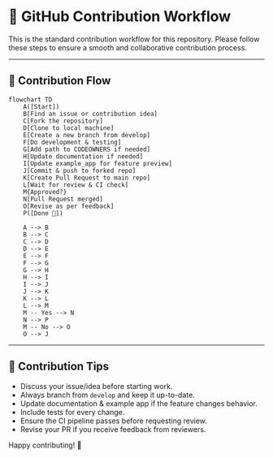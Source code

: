 # 🚦 GitHub Contribution Workflow

This is the standard contribution workflow for this repository. Please follow these steps to ensure a smooth and collaborative contribution process.

---

## 🔄 Contribution Flow

```mermaid
flowchart TD
    A([Start])
    B[Find an issue or contribution idea]
    C[Fork the repository]
    D[Clone to local machine]
    E[Create a new branch from develop]
    F[Do development & testing]
    G[Add path to CODEOWNERS if needed]
    H[Update documentation if needed]
    I[Update example_app for feature preview]
    J[Commit & push to forked repo]
    K[Create Pull Request to main repo]
    L[Wait for review & CI check]
    M{Approved?}
    N[Pull Request merged]
    O[Revise as per feedback]
    P([Done 🎉])

    A --> B
    B --> C
    C --> D
    D --> E
    E --> F
    F --> G
    G --> H
    H --> I
    I --> J
    J --> K
    K --> L
    L --> M
    M -- Yes --> N
    N --> P
    M -- No --> O
    O --> J
```

---

## 📌 Contribution Tips

- Discuss your issue/idea before starting work.
- Always branch from `develop` and keep it up-to-date.
- Update documentation & example app if the feature changes behavior.
- Include tests for every change.
- Ensure the CI pipeline passes before requesting review.
- Revise your PR if you receive feedback from reviewers.

Happy contributing! 🚀
